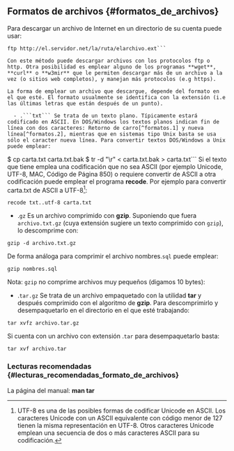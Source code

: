 ## Formatos de archivos {#formatos_de_archivos}

Para descargar un archivo de Internet en un directorio de su cuenta puede usar:
```
ftp http://el.servidor.net/la/ruta/elarchivo.ext```
		
Con este método puede descargar archivos con los protocolos ftp o http. Otra posibilidad es emplear alguno de los programas **wget**, **curl** o **w3mir** que le permiten descargar más de un archivo a la vez (o sitios web completos), y manejan más protocolos (e.g https).

La forma de emplear un archivo que descargue, depende del formato en el que esté. El formato usualmente se identifica con la extensión (i.e las últimas letras que están después de un punto).

  - .```txt``` Se trata de un texto plano. Típicamente estará codificado en ASCII. En DOS/Windows los textos planos indican fin de línea con dos caracteres: Retorno de carro[^formatos.1] y nueva línea[^formatos.2], mientras que en sistemas tipo Unix basta se usa sólo el caracter nueva línea. Para convertir textos DOS/Windows a Unix puede emplear:
```
$ cp carta.txt carta.txt.bak
$ tr -d "\r" < carta.txt.bak > carta.txt```
Si el texto que tiene emplea una codificación que no sea ASCII (por ejemplo Unicode, UTF-8, MAC, Código de Página 850) o requiere convertir de ASCII a otra codificación puede emplear el programa **recode**. Por ejemplo para convertir carta.txt de ASCII a UTF-8[^formatos.3]:

```
recode txt..utf-8 carta.txt
```

  -  .```gz``` Es un archivo comprimido con **gzip**. Suponiendo que fuera ```archivo.txt.gz``` (cuya extensión sugiere un texto comprimido con ```gzip```), lo descomprime con:
```
gzip -d archivo.txt.gz
```

De forma análoga para comprimir el archivo nombres.```sql``` puede emplear:
```
gzip nombres.sql
```
	
Nota: ```gzip``` no comprime archivos muy pequeños (digamos 10 bytes):

  - .```tar.gz``` Se trata de un archivo empaquetado con la utilidad **tar** y después comprimido con el algoritmo de **gzip**. Para descomprimirlo y desempaquetarlo en el directorio en el que esté trabajando:
```
tar xvfz archivo.tar.gz
```
			
Si cuenta con un archivo con extensión .```tar``` para desempaquetarlo basta:
```
tar xvf archivo.tar
```
			
### Lecturas recomendadas {#lecturas_recomendadas_formato_de_archivos}

La página del manual: **man tar**

[^formatos.1]: El caracter retorno de carro tiene código ASCII 13, suele 
	llamarse CR (*Carriage Return*) y diversos programas y lenguajes lo 
	denotan con '\n'.

[^formatos.2]: El caracter nueva línea tiene código ASCII 10, también se llama 
	LF (*Line Feed*) y diversos programas y lenguajes lo denotan con '\r'.

[^formatos.3]: UTF-8 es una de las posibles formas de codificar Unicode en 
	ASCII. Los caracteres Unicode con un ASCII equivalente con código menor 
	de 127 tienen la misma representación en UTF-8. Otros caracteres 
	Unicode emplean una secuencia de dos o más caracteres ASCII para su 
	codificación.
